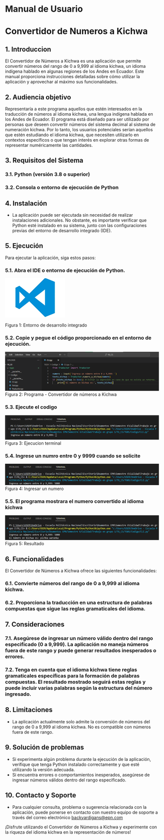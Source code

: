 # Manual de Usuario

# Convertidor de Numeros a Kichwa

## 1. Introduccion

El Convertidor de Números a Kichwa es una aplicación que permite convertir números del rango de 0 a 9,999 al idioma kichwa, un idioma indígena hablado en algunas regiones de los Andes en Ecuador. Este manual proporciona instrucciones detalladas sobre cómo utilizar la aplicación y aprovechar al máximo sus funcionalidades.

## 2. Audiencia objetivo

Representaría a este programa aquellos que estén interesados en la traducción de números al idioma kichwa, una lengua indígena hablada en los Andes de Ecuador. El programa está diseñado para ser utilizado por personas que deseen convertir números del sistema decimal al sistema de numeración kichwa. Por lo tanto, los usuarios potenciales serían aquellos que estén estudiando el idioma kichwa, que necesiten utilizarlo en contextos específicos o que tengan interés en explorar otras formas de representar numéricamente las cantidades.

## 3. Requisitos del Sistema

### 3.1. Python (versión 3.8 o superior)

### 3.2. Consola o entorno de ejecución de Python

## 4. Instalación

- La aplicación puede ser ejecutada sin necesidad de realizar instalaciones adicionales. No obstante, es importante verificar que Python esté instalado en su sistema, junto con las configuraciones previas del entorno de desarrollo integrado (IDE).

## 5. Ejecución

Para ejecutar la aplicación, siga estos pasos:

### 5.1. Abra el IDE o entorno de ejecución de Python.

![Entorno de desarrollo integrado](./img/image.png)

Figura 1: Entorno de desarrollo integrado

### 5.2. Copie y pegue el código proporcionado en el entorno de ejecución.

![Convertidor de numeros a Kichwa](./img/image-1.png)
Figura 2: Programa - Convertidor de números a Kichwa

### 5.3. Ejecute el codigo

![Ingrese numero solicitado](./img/image-2.png)
Figura 3: Ejecucion terminal

### 5.4. Ingrese un numro entre 0 y 9999 cuando se solicite

![Ingreso de un numero](./img/image-3.png)
Figura 4: Ingresar un numero

### 5.5. El programa mostrara el numero convertido al idioma kichwa

![Resultado](./img/image-4.png)
Figura 5: Resultado

## 6. Funcionalidades

El Convertidor de Números a Kichwa ofrece las siguientes funcionalidades:

### 6.1. Convierte números del rango de 0 a 9,999 al idioma kichwa.

### 6.2. Proporciona la traducción en una estructura de palabras compuestas que sigue las reglas gramaticales del idioma.

## 7. Consideraciones

### 7.1. Asegúrese de ingresar un número válido dentro del rango especificado (0 a 9,999). La aplicación no maneja números fuera de este rango y puede generar resultados inesperados o errores.

### 7.2. Tenga en cuenta que el idioma kichwa tiene reglas gramaticales específicas para la formación de palabras compuestas. El resultado mostrado seguirá estas reglas y puede incluir varias palabras según la estructura del número ingresado.

## 8. Limitaciones

- La aplicación actualmente solo admite la conversión de números del rango de 0 a 9,999 al idioma kichwa. No es compatible con números fuera de este rango.

## 9. Solución de problemas

- Si experimenta algún problema durante la ejecución de la aplicación, verifique que tenga Python instalado correctamente y que esté utilizando la versión adecuada.
- Si encuentra errores o comportamientos inesperados, asegúrese de ingresar números válidos dentro del rango especificado.

## 10. Contacto y Soporte

- Para cualquier consulta, problema o sugerencia relacionada con la aplicación, puede ponerse en contacto con nuestro equipo de soporte a través del correo electrónico backyardigans@epn.com

¡Disfrute utilizando el Convertidor de Números a Kichwa y experimente con la riqueza del idioma kichwa en la representación de números!
